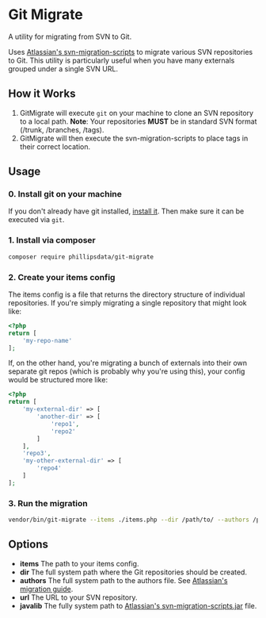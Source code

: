 # Git Migrate

A utility for migrating from SVN to Git.

Uses [Atlassian's svn-migration-scripts](https://bitbucket.org/atlassian/svn-migration-scripts/downloads)
to migrate various SVN repositories to Git. This utility is particularly useful
when you have many externals grouped under a single SVN URL.

## How it Works

1. GitMigrate will execute `git` on your machine to clone an SVN repository to a local path.
**Note**: Your repositories **MUST** be in standard SVN format (/trunk, /branches, /tags).
2. GitMigrate will then execute the svn-migration-scripts to place tags in their correct location.


## Usage

### 0. Install git on your machine

If you don't already have git installed, [install it](https://git-scm.com/book/en/v2/Getting-Started-Installing-Git).
Then make sure it can be executed via `git`.

### 1. Install via composer

```sh
composer require phillipsdata/git-migrate
```

### 2. Create your items config

The items config is a file that returns the directory structure of individual repositories.
If you're simply migrating a single repository that might look like:

```php
<?php
return [
    'my-repo-name'
];

```

If, on the other hand, you're migrating a bunch of externals into their own
separate git repos (which is probably why you're using this), your config would be structured more like:

```php
<?php
return [
    'my-external-dir' => [
        'another-dir' => [
            'repo1',
            'repo2'
        ]
    ],
    'repo3',
    'my-other-external-dir' => [
        'repo4'
    ]
];

```

### 3. Run the migration

```sh
vendor/bin/git-migrate --items ./items.php --dir /path/to/ --authors /path/to/authors.txt --url svn://svn.yourdomain.com --javalib /path/to/svn-migration-scripts.jar
```


## Options

- **items** The path to your items config.
- **dir** The full system path where the Git repositories should be created.
- **authors** The full system path to the authors file. See [Atlassian's migration guide](https://www.atlassian.com/git/tutorials/migrating-prepare).
- **url** The URL to your SVN repository.
- **javalib** The fully system path to [Atlassian's svn-migration-scripts.jar](https://bitbucket.org/atlassian/svn-migration-scripts/downloads) file.

